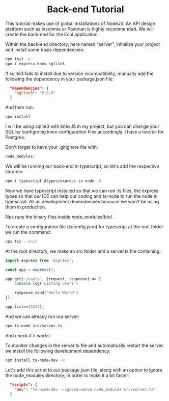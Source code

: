 <h1 align='center'>Back-end Tutorial</h1>

This tutorial makes use of global installations of NodeJS. An API design platform such as Insomnia or Postman is highly recommended. We will create the back-end for the Ecol application.

Within the back-end directory, here named "server", initialize your project and install some basic dependencies: 

```bash
npm init -y
npm i express knex sqlite3
```

If sqlite3 fails to install due to version incompatibility, manually add the following the dependency in your package.json file:

```json
  "dependencies": {
    "sqlite3": "5.0.0"
  }
```

And then run:

```bash
npm install
```

I will be using sqlite3 with knexJS in my project, but you can change your SQL by configuring knex configuration files accordingly. I have a tutorial for Postgres. 

Don't forget to have your .gitignore file with:

```javascript
node_modules/
```

We will be running our back-end in typescript, so let's add the respective libraries:

```bash
npm i typescript @types/express ts-node -D
```

Now we have typescript installed so that we can run .ts files, the express types so that our IDE can help our coding and ts-node to run the node in typescript. All as development dependencies because we won't be using them in production. 

Npx runs the binary files inside node_modules/bin/ .

To create a configuration file (tsconfig.json) for typescript at the root folder we run the command:

```bash
npx tsc --init
```

At the root directory, we make an src folder and a server.ts file containing:

```javascript
import express from 'express';

const app = express();

app.get('/users', (request, response) => {
    console.log('Listing users')

    response.send('Hello World')
});

app.listen(3333);
```

And we can already run our server:

```bash
npx ts-node src/server.ts
```

And check if it works. 

To monitor changes in the server.ts file and automatically restart the server, we install the following development dependency:

```bash
npm install ts-node-dev -D
```

Let's add this script to our package.json file, along with an option to ignore the node_modules directory, in order to make it a bit faster:

```json
  "scripts": {
    "dev": "ts-node-dev --ignore-watch node_modules src/server.ts"
  }
```

